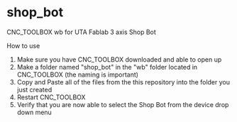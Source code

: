 # shop_bot
CNC_TOOLBOX wb for UTA Fablab 3 axis Shop Bot

How to use
1. Make sure you have CNC_TOOLBOX downloaded and able to open up
2. Make a folder named "shop_bot" in the "wb" folder located in CNC_TOOLBOX (the naming is important)
3. Copy and Paste all of the files from the this repository into the folder you just created
4. Restart CNC_TOOLBOX
5. Verify that you are now able to select the Shop Bot from the device drop down menu
